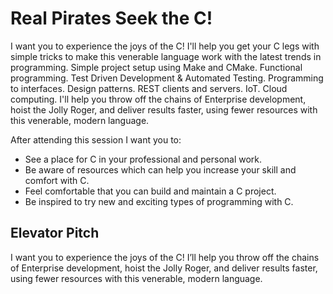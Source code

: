 # Real Pirates Seek the C!

I want you to experience the joys of the C!  I'll help you get your C legs with simple tricks to make this venerable language work with the latest trends in programming.  Simple project setup using Make and CMake. Functional programming.  Test Driven Development & Automated Testing.  Programming to interfaces. Design patterns.  REST clients and servers.  IoT.  Cloud computing.  I'll help you throw off the chains of Enterprise development, hoist the Jolly Roger, and deliver results faster, using fewer resources with this venerable, modern language.

After attending this session I want you to:
 - See a place for C in your professional and personal work.
 - Be aware of resources which can help you increase your skill and comfort with C.
 - Feel comfortable that you can build and maintain a C project.
 - Be inspired to try new and exciting types of programming with C.
 
## Elevator Pitch

I want you to experience the joys of the C! I’ll help you throw off the chains of Enterprise development, hoist the Jolly Roger, and deliver results faster, using fewer resources with this venerable, modern language.
